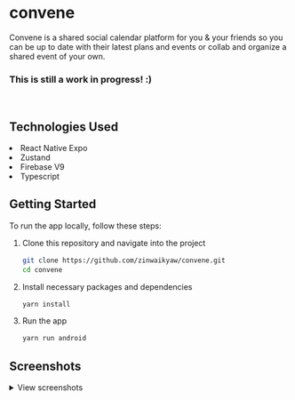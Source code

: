 # convene
Convene is a shared social calendar platform for you &amp; your friends so you can be up to date with their latest plans and events or collab and organize a shared event of your own.


<strong>
<h3>This is still a work in progress! :)</h3>
</strong>

<br />

## Technologies Used
<li>React Native Expo</li>
<li>Zustand</li>
<li>Firebase V9</li>
<li>Typescript</li>

## Getting Started
To run the app locally, follow these steps:

1. Clone this repository and navigate into the project
   ```sh
   git clone https://github.com/zinwaikyaw/convene.git
   cd convene
   ```
2. Install necessary packages and dependencies
   ```sh
   yarn install
   ```
3. Run the app
   ```sh
   yarn run android
   ```

## Screenshots
<details>
	<summary>View screenshots</summary>
<p align="left">
  <img src="screenshots/login.jpg" width="360" />
  <img src="screenshots/signup.jpg" width="360" />
  <img src="screenshots/friends1.jpg" width="360" />
  <img src="screenshots/friends2.jpg" width="360" />
</p>
</details>
